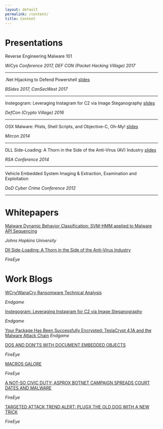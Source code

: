 ```yaml
---
layout: default
permalink: /content/
title: Content
---
```


# Presentations

Reverse Engineering Malware 101

*WiCys Conference 2017, DEF CON (Packet Hacking Village) 2017*

---
.Net Hijacking to Defend Powershell [slides](https://securedorg.github.io/docs/Cansecwest2017_NETHijackingPowerShell.pdf)

*BSides 2017, CanSecWest 2017*

---
Instegogram: Leveraging Instagram for C2 via Image Steganography [slides](https://securedorg.github.io/docs/InstegogramDefCon2016_H_A_Dredatcted.pdf)

*DefCon (Crypto Village) 2016*

---
OSX Malware: Plists, Shell Scripts, and Objective-C, Oh-My! [slides](https://securedorg.github.io/docs/MIRcon_2014_RD_Track_Plists_Shell_Scripts_Object-C.pdf)

*Mircon 2014*

---
DLL Side-Loading: A Thorn in the Side of the Anti-Virus (AV) Industry [slides](https://securedorg.github.io/docs/hta-w04a-dll-side-loading-a-thorn-in-the-side-of-the-anti-virus-_av_-industry.pdf)

*RSA Conference 2014*

---
Vehicle Embedded System Imaging & Extraction, Examination and Exploitation

*DoD Cyber Crime Conference 2012*

---

# Whitepapers

[Malware Dynamic Behavior Classification: SVM-HMM applied to Malware API Sequencing](https://securedorg.github.io/docs/MDBC_API_Sequencing.pdf)

*Johns Hopkins University*

[Dll Side-Loading: A Thorn in the Side of  the Anti-Virus Industry](https://securedorg.github.io/docs/rpt-dll-sideloading.pdf)

*FireEye*

# Work Blogs

[WCry/WanaCry Ransomware Technical Analysis](https://www.endgame.com/blog/technical-blog/wcrywanacry-ransomware-technical-analysis)

*Endgame*

[Instegogram: Leveraging Instagram for C2 via Image Steganography](https://www.endgame.com/blog/instegogram-leveraging-instagram-c2-image-steganography)

*Endgame*

[Your Package Has Been Successfully Encrypted: TeslaCrypt 4.1A and the Malware Attack Chain](https://www.endgame.com/blog/your-package-has-been-successfully-encrypted-teslacrypt-41a-and-malware-attack-chain)
*Endgame*

[DOS AND DON’TS WITH DOCUMENT EMBEDDED OBJECTS](https://www.fireeye.com/blog/threat-research/2015/04/dos_and_don_ts_with.html)

*FireEye*

[MACROS GALORE](https://www.fireeye.com/blog/threat-research/2015/10/macros_galore.html)

*FireEye*

[A NOT-SO CIVIC DUTY: ASPROX BOTNET CAMPAIGN SPREADS COURT DATES AND MALWARE](https://www.fireeye.com/blog/threat-research/2014/06/a-not-so-civic-duty-asprox-botnet-campaign-spreads-court-dates-and-malware.html)

*FireEye*

[TARGETED ATTACK TREND ALERT: PLUGX THE OLD DOG WITH A NEW TRICK](https://www.fireeye.com/blog/threat-research/2013/05/targeted-attack-trend-alert-plugx-the-old-dog-with-a-new-trick.html)

*FireEye*
